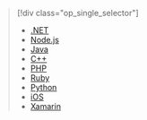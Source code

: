 > [!div class="op_single_selector"]
> * [.NET](../articles/storage/storage-dotnet-how-to-use-blobs.md)
> * [Node.js](../articles/storage/storage-nodejs-how-to-use-blob-storage.md)
> * [Java](../articles/storage/storage-java-how-to-use-blob-storage.md)
> * [C++](../articles/storage/storage-c-plus-plus-how-to-use-blobs.md)
> * [PHP](../articles/storage/storage-php-how-to-use-blobs.md)
> * [Ruby](../articles/storage/storage-ruby-how-to-use-blob-storage.md)
> * [Python](../articles/storage/storage-python-how-to-use-blob-storage.md)
> * [iOS](../articles/storage/storage-ios-how-to-use-blob-storage.md)
> * [Xamarin](../articles/storage/storage-xamarin-blob-storage.md)
> 
> 



<!--HONumber=Nov16_HO2-->


